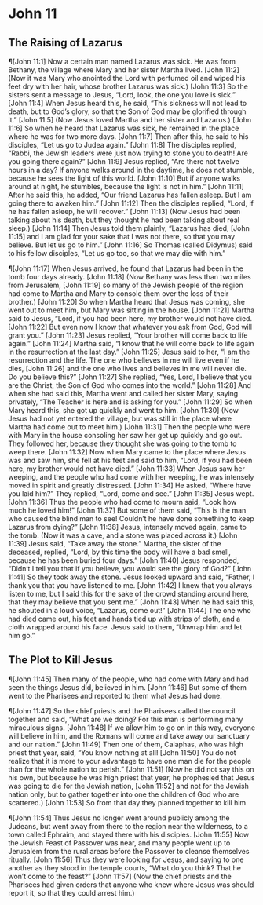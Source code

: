 # John 11

## The Raising of Lazarus
¶[John 11:1] Now a certain man named Lazarus was sick. He was from Bethany, the village where Mary and her sister Martha lived.
[John 11:2] (Now it was Mary who anointed the Lord with perfumed oil and wiped his feet dry with her hair, whose brother Lazarus was sick.)
[John 11:3] So the sisters sent a message to Jesus, “Lord, look, the one you love is sick.”
[John 11:4] When Jesus heard this, he said, “This sickness will not lead to death, but to God’s glory, so that the Son of God may be glorified through it.”
[John 11:5] (Now Jesus loved Martha and her sister and Lazarus.)
[John 11:6] So when he heard that Lazarus was sick, he remained in the place where he was for two more days.
[John 11:7] Then after this, he said to his disciples, “Let us go to Judea again.”
[John 11:8] The disciples replied, “Rabbi, the Jewish leaders were just now trying to stone you to death! Are you going there again?”
[John 11:9] Jesus replied, “Are there not twelve hours in a day? If anyone walks around in the daytime, he does not stumble, because he sees the light of this world.
[John 11:10] But if anyone walks around at night, he stumbles, because the light is not in him.”
[John 11:11] After he said this, he added, “Our friend Lazarus has fallen asleep. But I am going there to awaken him.”
[John 11:12] Then the disciples replied, “Lord, if he has fallen asleep, he will recover.”
[John 11:13] (Now Jesus had been talking about his death, but they thought he had been talking about real sleep.)
[John 11:14] Then Jesus told them plainly, “Lazarus has died,
[John 11:15] and I am glad for your sake that I was not there, so that you may believe. But let us go to him.”
[John 11:16] So Thomas (called Didymus) said to his fellow disciples, “Let us go too, so that we may die with him.”

¶[John 11:17] When Jesus arrived, he found that Lazarus had been in the tomb four days already.
[John 11:18] (Now Bethany was less than two miles from Jerusalem,
[John 11:19] so many of the Jewish people of the region had come to Martha and Mary to console them over the loss of their brother.)
[John 11:20] So when Martha heard that Jesus was coming, she went out to meet him, but Mary was sitting in the house.
[John 11:21] Martha said to Jesus, “Lord, if you had been here, my brother would not have died.
[John 11:22] But even now I know that whatever you ask from God, God will grant you.”
[John 11:23] Jesus replied, “Your brother will come back to life again.”
[John 11:24] Martha said, “I know that he will come back to life again in the resurrection at the last day.”
[John 11:25] Jesus said to her, “I am the resurrection and the life. The one who believes in me will live even if he dies,
[John 11:26] and the one who lives and believes in me will never die. Do you believe this?”
[John 11:27] She replied, “Yes, Lord, I believe that you are the Christ, the Son of God who comes into the world.”
[John 11:28] And when she had said this, Martha went and called her sister Mary, saying privately, “The Teacher is here and is asking for you.”
[John 11:29] So when Mary heard this, she got up quickly and went to him.
[John 11:30] (Now Jesus had not yet entered the village, but was still in the place where Martha had come out to meet him.)
[John 11:31] Then the people who were with Mary in the house consoling her saw her get up quickly and go out. They followed her, because they thought she was going to the tomb to weep there.
[John 11:32] Now when Mary came to the place where Jesus was and saw him, she fell at his feet and said to him, “Lord, if you had been here, my brother would not have died.”
[John 11:33] When Jesus saw her weeping, and the people who had come with her weeping, he was intensely moved in spirit and greatly distressed.
[John 11:34] He asked, “Where have you laid him?” They replied, “Lord, come and see.”
[John 11:35] Jesus wept.
[John 11:36] Thus the people who had come to mourn said, “Look how much he loved him!”
[John 11:37] But some of them said, “This is the man who caused the blind man to see! Couldn’t he have done something to keep Lazarus from dying?”
[John 11:38] Jesus, intensely moved again, came to the tomb. (Now it was a cave, and a stone was placed across it.)
[John 11:39] Jesus said, “Take away the stone.” Martha, the sister of the deceased, replied, “Lord, by this time the body will have a bad smell, because he has been buried four days.”
[John 11:40] Jesus responded, “Didn’t I tell you that if you believe, you would see the glory of God?”
[John 11:41] So they took away the stone. Jesus looked upward and said, “Father, I thank you that you have listened to me.
[John 11:42] I knew that you always listen to me, but I said this for the sake of the crowd standing around here, that they may believe that you sent me.”
[John 11:43] When he had said this, he shouted in a loud voice, “Lazarus, come out!”
[John 11:44] The one who had died came out, his feet and hands tied up with strips of cloth, and a cloth wrapped around his face. Jesus said to them, “Unwrap him and let him go.”

## The Plot to Kill Jesus
¶[John 11:45] Then many of the people, who had come with Mary and had seen the things Jesus did, believed in him.
[John 11:46] But some of them went to the Pharisees and reported to them what Jesus had done.

¶[John 11:47] So the chief priests and the Pharisees called the council together and said, “What are we doing? For this man is performing many miraculous signs.
[John 11:48] If we allow him to go on in this way, everyone will believe in him, and the Romans will come and take away our sanctuary and our nation.”
[John 11:49] Then one of them, Caiaphas, who was high priest that year, said, “You know nothing at all!
[John 11:50] You do not realize that it is more to your advantage to have one man die for the people than for the whole nation to perish.”
[John 11:51] (Now he did not say this on his own, but because he was high priest that year, he prophesied that Jesus was going to die for the Jewish nation,
[John 11:52] and not for the Jewish nation only, but to gather together into one the children of God who are scattered.)
[John 11:53] So from that day they planned together to kill him.

¶[John 11:54] Thus Jesus no longer went around publicly among the Judeans, but went away from there to the region near the wilderness, to a town called Ephraim, and stayed there with his disciples.
[John 11:55] Now the Jewish Feast of Passover was near, and many people went up to Jerusalem from the rural areas before the Passover to cleanse themselves ritually.
[John 11:56] Thus they were looking for Jesus, and saying to one another as they stood in the temple courts, “What do you think? That he won’t come to the feast?”
[John 11:57] (Now the chief priests and the Pharisees had given orders that anyone who knew where Jesus was should report it, so that they could arrest him.)
